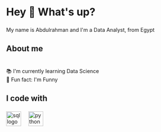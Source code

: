 <h1 align="left">Hey 👋 What's up?</h1>

###

<p align="left">My name is Abdulrahman and I'm a Data Analyst, from Egypt</p>

###

<h2 align="left">About me</h2>

###

<p align="left"><br>📚 I'm currently learning Data Science<br>🎲 Fun fact: I'm Funny</p>

###

<h2 align="left">I code with</h2>

###

<div align="left">
  <img src="https://cdn.jsdelivr.net/gh/devicons/devicon/icons/javascript/javascript-original.svg" height="40" alt="sql logo"  />
  <img width="12" />
  <img src="https://cdn.jsdelivr.net/gh/devicons/devicon/icons/typescript/typescript-original.svg" height="40" alt="python logo"  />
  <img width="12" />

</div>

###
